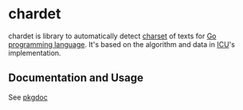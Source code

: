 # chardet

chardet is library to automatically detect
[charset](http://en.wikipedia.org/wiki/Character_encoding) of texts for [Go
programming language](http://golang.org/). It's based on the algorithm and data
in [ICU](http://icu-project.org/)'s implementation.

## Documentation and Usage

See [pkgdoc](https://pkg.go.dev/github.com/geekeryy/chardet)
